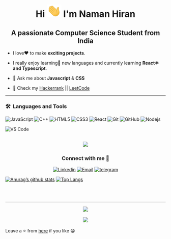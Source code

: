 <h1 align="center">Hi <img src="https://github.com/ABSphreak/ABSphreak/blob/master/gifs/Hi.gif" width="45px" height="40px"> I'm Naman Hiran</h1>

<h2 align="center">A passionate Computer Science Student from India</h2>

- I love❤ to make **exciting projects**. <br/>

- I really enjoy learning🚀 new languages and currently learning   **React⚛ and Typescript**.<br/>

- 💬 Ask me about **Javascript** & **CSS**

- 👀 Check my  <a href="https://www.hackerrank.com/namanhiran">Hackerrank</a>  ||   <a href="https://leetcode.com/namanhiran/">LeetCode</a>
---
	
### 🛠 &nbsp;Languages and Tools

![JavaScript](https://img.shields.io/badge/-JavaScript-%23F7DF1C?style=for-the-badge&logo=javascript&logoColor=000000&labelColor=%23F7DF1C&color=%23FFCE5A)
![C++](https://img.shields.io/badge/C%2B%2B-00599C?style=for-the-badge&logo=c%2B%2B&logoColor=white)
![HTML5](https://img.shields.io/badge/-HTML5-%23E44D27?style=for-the-badge&logo=html5&logoColor=ffffff)
![CSS3](https://img.shields.io/badge/-CSS3-%231572B6?style=for-the-badge&logo=css3)
![React](https://img.shields.io/badge/-React-61DAFB?style=for-the-badge&logo=react&logoColor=ffffff)
![Git](https://img.shields.io/badge/-Git-%23F05032?style=for-the-badge&logo=git&logoColor=%23ffffff)
![GitHub](https://img.shields.io/badge/-GitHub-181717?style=for-the-badge&logo=github)
![Nodejs](https://img.shields.io/badge/-Nodejs-339933?style=for-the-badge&logo=Node.js&logoColor=ffffff)

![VS Code](http://img.shields.io/badge/-VS%20Code-007ACC?style=for-the-badge&logo=visual-studio-code&logoColor=ffffff)

<br/>


<div align="center"><img src="https://github-readme-streak-stats.herokuapp.com/?user=NamanH16&show_icons=true&theme=algolia&include_all_commit=true&count_private=true"/> </div>

<h3 align="center">Connect with me 🤝</h3>
<body>
    <div class="img1">
<p align='center'>
<a href="https://www.linkedin.com/in/naman-hiran-3446a7203/" target="_blank"><img src="https://icons.iconarchive.com/icons/alecive/flatwoken/64/Apps-Linkedin-icon.png" width="5%" alt="Linkedin"></a>
<a href="mailto:namanhiran@gmail.com" target="_blank"><img src="https://icons.iconarchive.com/icons/wwalczyszyn/android-style-honeycomb/64/GMail-icon.png" width="5%" alt="Email"></a>
<a href="https://t.me/nam67" target="_blank"><img src="https://icons.iconarchive.com/icons/alecive/flatwoken/64/Apps-Telegram-icon.png" alt="telegram" width="5%"></a> 
	
[![Anurag’s github stats](https://github-readme-stats.vercel.app/api?username=NamanH16)](https://github.com/NamanH16)
[![Top Langs](https://github-readme-stats.vercel.app/api/top-langs/?username=NamanH16&layout=compact)](https://github.com/NamanH16)
	
<br>
<br>


---
<div align="center">
  <img src="https://komarev.com/ghpvc/?username=NamanH16&color=blueviolet&style=">


<img src="https://img.shields.io/github/followers/NamanH16.svg?style=social&label=Follow"></p>
</div>	   	    
	    
Leave a ⭐ from [here](https://github.com/NamanH16/NamanH16) if you like 😁
